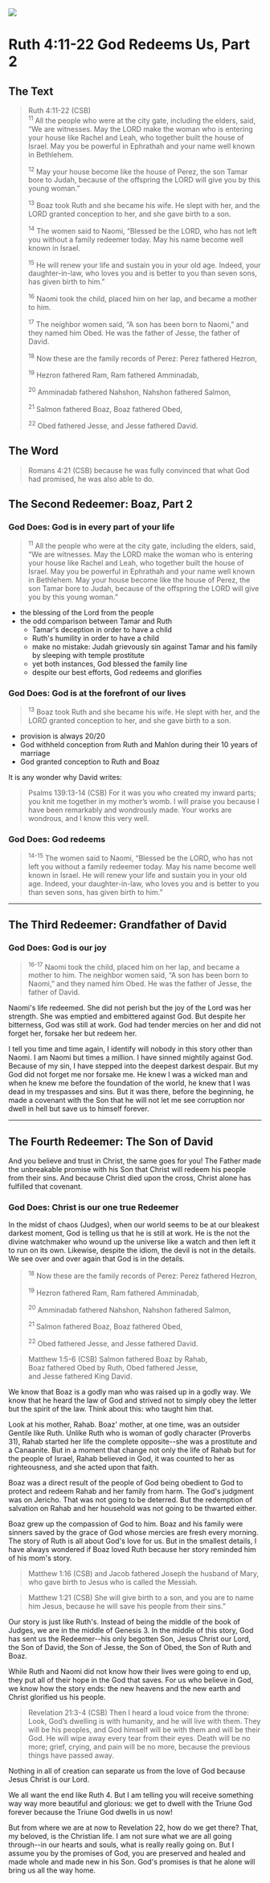 <img class="intro-right" src="/images/art-ruth-naomi.jpg">

# Ruth 4:11-22 God Redeems Us, Part 2

## The Text

>Ruth 4:11-22 (CSB)  
><sup>11</sup> All the people who were at the city gate, including the elders, said, “We are witnesses. May the LORD make the woman who is entering your house like Rachel and Leah, who together built the house of Israel. May you be powerful in Ephrathah and your name well known in Bethlehem.
>
><sup>12</sup> May your house become like the house of Perez, the son Tamar bore to Judah, because of the offspring the LORD will give you by this young woman.”
>
><sup>13</sup> Boaz took Ruth and she became his wife. He slept with her, and the LORD granted conception to her, and she gave birth to a son.
>
><sup>14</sup> The women said to Naomi, “Blessed be the LORD, who has not left you without a family redeemer today. May his name become well known in Israel.
>
><sup>15</sup> He will renew your life and sustain you in your old age. Indeed, your daughter-in-law, who loves you and is better to you than seven sons, has given birth to him.”
>
><sup>16</sup> Naomi took the child, placed him on her lap, and became a mother to him.
>
><sup>17</sup> The neighbor women said, “A son has been born to Naomi,” and they named him Obed. He was the father of Jesse, the father of David.
>
><sup>18</sup> Now these are the family records of Perez: Perez fathered Hezron,
>
><sup>19</sup> Hezron fathered Ram, Ram fathered Amminadab,
>
><sup>20</sup> Amminadab fathered Nahshon, Nahshon fathered Salmon,
>
><sup>21</sup> Salmon fathered Boaz, Boaz fathered Obed,
>
><sup>22</sup> Obed fathered Jesse, and Jesse fathered David.

## The Word

>Romans 4:21 (CSB) because he was fully convinced that what God had promised, he was also able to do.

## The Second Redeemer: Boaz, Part 2

### God Does: God is in every part of your life

><sup>11</sup> All the people who were at the city gate, including the elders, said, “We are witnesses. May the LORD make the woman who is entering your house like Rachel and Leah, who together built the house of Israel. May you be powerful in Ephrathah and your name well known in Bethlehem. May your house become like the house of Perez, the son Tamar bore to Judah, because of the offspring the LORD will give you by this young woman.”

- the blessing of the Lord from the people
- the odd comparison between Tamar and Ruth
  - Tamar's deception in order to have a child
  - Ruth's humility in order to have a child
  - make no mistake: Judah grievously sin against Tamar and his family by sleeping with temple prostitute
  - yet both instances, God blessed the family line
  - despite our best efforts, God redeems and glorifies

### God Does: God is at the forefront of our lives

><sup>13</sup> Boaz took Ruth and she became his wife. He slept with her, and the LORD granted conception to her, and she gave birth to a son.

- provision is always 20/20
- God withheld conception from Ruth and Mahlon during their 10 years of marriage
- God granted conception to Ruth and Boaz

It is any wonder why David writes:

>Psalms 139:13-14 (CSB) For it was you who created my inward parts; you knit me together in my mother’s womb. I will praise you because I have been remarkably and wondrously made. Your works are wondrous, and I know this very well.

### God Does: God redeems

><sup>14-15</sup> The women said to Naomi, “Blessed be the LORD, who has not left you without a family redeemer today. May his name become well known in Israel. He will renew your life and sustain you in your old age. Indeed, your daughter-in-law, who loves you and is better to you than seven sons, has given birth to him.”

<hr style="clear:both;">

## The Third Redeemer: Grandfather of David

### God Does: God is our joy

><sup>16-17</sup> Naomi took the child, placed him on her lap, and became a mother to him. The neighbor women said, “A son has been born to Naomi,” and they named him Obed. He was the father of Jesse, the father of David.

Naomi's life redeemed. She did not perish but the joy of the Lord was her strength. She was emptied and embittered against God. But despite her bitterness, God was still at work. God had tender mercies on her and did not forget her, forsake her but redeem her.

I tell you time and time again, I identify will nobody in this story other than Naomi. I am Naomi but times a million. I have sinned mightily against God. Because of my sin, I have stepped into the deepest darkest despair. But my God did not forget me nor forsake me. He knew I was a wicked man and when he knew me before the foundation of the world, he knew that I was dead in my trespasses and sins. But it was there, before the beginning, he made a covenant with the Son that he will not let me see corruption nor dwell in hell but save us to himself forever.

<hr style="clear:both;">

## The Fourth Redeemer: The Son of David

And you believe and trust in Christ, the same goes for you! The Father made the unbreakable promise with his Son that Christ will redeem his people from their sins. And because Christ died upon the cross, Christ alone has fulfilled that covenant.

### God Does: Christ is our one true Redeemer

In the midst of chaos (Judges), when our world seems to be at our bleakest darkest moment, God is telling us that he is still at work. He is the not the divine watchmaker who wound up the universe like a watch and then left it to run on its own. Likewise, despite the idiom, the devil is not in the details. We see over and over again that God is in the details.

><sup>18</sup> Now these are the family records of Perez: Perez fathered Hezron,
>
><sup>19</sup> Hezron fathered Ram, Ram fathered Amminadab,
>
><sup>20</sup> Amminadab fathered Nahshon, Nahshon fathered Salmon,
>
><sup>21</sup> Salmon fathered Boaz, Boaz fathered Obed,
>
><sup>22</sup> Obed fathered Jesse, and Jesse fathered David.

>Matthew 1:5-6 (CSB) Salmon fathered Boaz by Rahab,  
>Boaz fathered Obed by Ruth,
>Obed fathered Jesse,  
>and Jesse fathered King David.

We know that Boaz is a godly man who was raised up in a godly way. We know that he heard the law of God and strived not to simply obey the letter but the spirit of the law. Think about this: who taught him that.

Look at his mother, Rahab. Boaz' mother, at one time, was an outsider Gentile like Ruth. Unlike Ruth who is woman of godly character (Proverbs 31), Rahab started her life the complete opposite--she was a prostitute and a Canaanite. But in a moment that change not only the life of Rahab but for the people of Israel, Rahab believed in God, it was counted to her as righteousness, and she acted upon that faith.

Boaz was a direct result of the people of God being obedient to God to protect and redeem Rahab and her family from harm. The God's judgment was on Jericho. That was not going to be deterred. But the redemption of salvation on Rahab and her household was not going to be thwarted either.

Boaz grew up the compassion of God to him. Boaz and his family were sinners saved by the grace of God whose mercies are fresh every morning. The story of Ruth is all about God's love for us. But in the smallest details, I have always wondered if Boaz loved Ruth because her story reminded him of his mom's story.

>Matthew 1:16 (CSB) and Jacob fathered Joseph the husband of Mary, who gave birth to Jesus who is called the Messiah.

>Matthew 1:21 (CSB) She will give birth to a son, and you are to name him Jesus, because he will save his people from their sins.”

Our story is just like Ruth's. Instead of being the middle of the book of Judges, we are in the middle of Genesis 3. In the middle of this story, God has sent us the Redeemer--his only begotten Son, Jesus Christ our Lord, the Son of David, the Son of Jesse, the Son of Obed, the Son of Ruth and Boaz.

While Ruth and Naomi did not know how their lives were going to end up, they put all of their hope in the God that saves. For us who believe in God, we know how the story ends: the new heavens and the new earth and Christ glorified us his people.

>Revelation 21:3-4 (CSB) Then I heard a loud voice from the throne: Look, God’s dwelling is with humanity, and he will live with them. They will be his peoples, and God himself will be with them and will be their God. He will wipe away every tear from their eyes. Death will be no more; grief, crying, and pain will be no more, because the previous things have passed away.

Nothing in all of creation can separate us from the love of God because Jesus Christ is our Lord.

We all want the end like Ruth 4. But I am telling you will receive something way way more beautiful and glorious: we get to dwell with the Triune God forever because the Triune God dwells in us now!

But from where we are at now to Revelation 22, how do we get there? That, my beloved, is the Christian life. I am not sure what we are all going through--in our hearts and souls, what is really really going on. But I assume you by the promises of God, you are preserved and healed and made whole and made new in his Son. God's promises is that he alone will bring us all the way home. 
